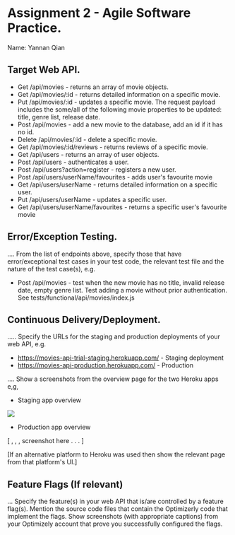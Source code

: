 # Assignment 2 - Agile Software Practice.

Name: Yannan Qian

## Target Web API.

+ Get /api/movies - returns an array of movie objects.
+ Get /api/movies/:id - returns detailed information on a specific movie.
+ Put /api/movies/:id - updates a specific movie. The request payload includes the some/all of the following movie properties to be updated: title, genre list, release date.
+ Post /api/movies - add a new movie to the database, add an id if it has no id.
+ Delete /api/movies/:id - delete a specific movie.
+ Get /api/movies/:id/reviews - returns reviews of a specific movie.
+ Get /api/users - returns an array of user objects.
+ Post /api/users - authenticates a user.
+ Post /api/users?action=register - registers a new user.
+ Post /api/users/userName/favourites - adds user's favourite movie
+ Get /api/users/userName - returns detailed information on a specific user.
+ Put /api/users/userName - updates a specific user.
+ Get /api/users/userName/favourites - returns a specific user's favourite movie

## Error/Exception Testing.

.... From the list of endpoints above, specify those that have error/exceptional test cases in your test code, the relevant test file and the nature of the test case(s), e.g.

+ Post /api/movies - test when the new movie has no title, invalid release date, empty genre list. Test adding a movie without prior authentication. See tests/functional/api/movies/index.js 

## Continuous Delivery/Deployment.

..... Specify the URLs for the staging and production deployments of your web API, e.g.

+ https://movies-api-trial-staging.herokuapp.com/ - Staging deployment
+ https://movies-api-production.herokuapp.com/ - Production

.... Show a screenshots from the overview page for the two Heroku apps e,g,

+ Staging app overview 

![][stagingapp]

+ Production app overview 

[ , , , screenshot here . . . ]

[If an alternative platform to Heroku was used then show the relevant page from that platform's UI.]

## Feature Flags (If relevant)

... Specify the feature(s) in your web API that is/are controlled by a feature flag(s). Mention the source code files that contain the Optimizerly code that implement the flags. Show screenshots (with appropriate captions) from your Optimizely account that prove you successfully configured the flags.


[stagingapp]: ./img/stagingapp.png